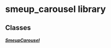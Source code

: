 


# smeup_carousel library











## Classes

##### [SmeupCarousel](../smeup_widgets_smeup_carousel/SmeupCarousel-class.md)



 















